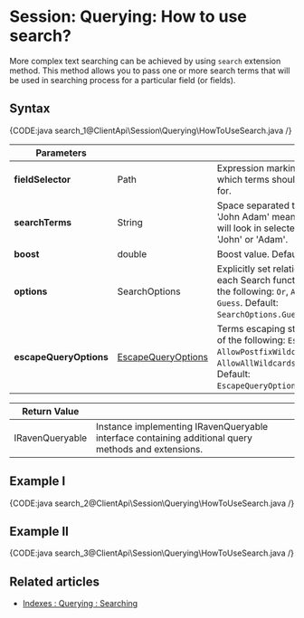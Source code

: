 # Session: Querying: How to use search?

More complex text searching can be achieved by using `search` extension method. This method allows you to pass one or more search terms that will be used in searching process for a particular field (or fields).

## Syntax

{CODE:java search_1@ClientApi\Session\Querying\HowToUseSearch.java /}

| Parameters | | |
| ------------- | ------------- | ----- |
| **fieldSelector** | Path | Expression marking a field in which terms should be looked for. |
| **searchTerms** | String | Space separated terms e.g. 'John Adam' means that we will look in selected field for 'John' or 'Adam'. |
| **boost** | double | Boost value. Default: `1`. |
| **options** | SearchOptions | Explicitly set relation between each Search functions. One of the following: `Or`, `And`, `Not`, `Guess`. Default: `SearchOptions.Guess`. |
| **escapeQueryOptions** | [EscapeQueryOptions]() | Terms escaping strategy. One of the following: `EscapeAll`, `AllowPostfixWildcard`, `AllowAllWildcards`, `RawQuery`. Default: `EscapeQueryOptions.EscapeAll`. |

| Return Value | |
| ------------- | ----- |
| IRavenQueryable | Instance implementing IRavenQueryable interface containing additional query methods and extensions. |

## Example I

{CODE:java search_2@ClientApi\Session\Querying\HowToUseSearch.java /}

## Example II

{CODE:java search_3@ClientApi\Session\Querying\HowToUseSearch.java /}

## Related articles

- [Indexes : Querying : Searching](../../../indexes/querying/searching)

